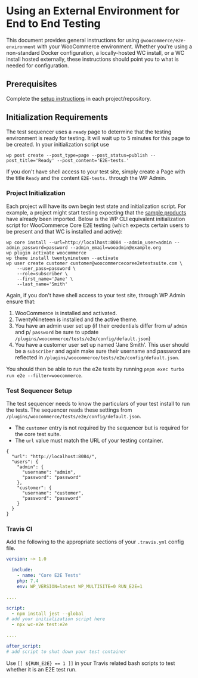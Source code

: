 # Using an External Environment for End to End Testing

This document provides general instructions for using `@woocommerce/e2e-environment` with your WooCommerce environment. Whether you're using a non-standard Docker configuration, a locally-hosted WC install, or a WC install hosted externally, these instructions should point you to what is needed for configuration.

## Prerequisites

Complete the [setup instructions](./README.md) in each project/repository.

## Initialization Requirements

The test sequencer uses a `ready` page to determine that the testing environment is ready for testing. It will wait up to 5 minutes for this page to be created. In your initialization script use

```
wp post create --post_type=page --post_status=publish --post_title='Ready' --post_content='E2E-tests.'
```

If you don't have shell access to your test site, simply create a Page with the title `Ready` and the content `E2E-tests.` through the WP Admin.

### Project Initialization

Each project will have its own begin test state and initialization script. For example, a project might start testing expecting that the [sample products](https://github.com/woocommerce/woocommerce/tree/trunk/sample-data) have already been imported. Below is the WP CLI equivalent initialization script for WooCommerce Core E2E testing (which expects certain users to be present and that WC is installed and active):

```
wp core install --url=http://localhost:8084 --admin_user=admin --admin_password=password --admin_email=wooadmin@example.org
wp plugin activate woocommerce
wp theme install twentynineteen --activate
wp user create customer customer@woocommercecoree2etestsuite.com \
	--user_pass=password \
	--role=subscriber \
	--first_name='Jane' \
	--last_name='Smith'
```

Again, if you don't have shell access to your test site, through WP Admin ensure that:

1. WooCommerce is installed and activated.
2. TwentyNineteen is installed and the active theme.
3. You have an admin user set up (if their credentials differ from u/ `admin` and p/ `password` be sure to update `/plugins/woocommerce/tests/e2e/config/default.json`)
4. You have a customer user set up named 'Jane Smith'. This user should be a `subscriber` and again make sure their username and password are reflected in `/plugins/woocommerce/tests/e2e/config/default.json`.

You should then be able to run the e2e tests by running `pnpm exec turbo run e2e --filter=woocommerce`.

### Test Sequencer Setup

The test sequencer needs to know the particulars of your test install to run the tests. The sequencer reads these settings from `/plugins/woocommerce/tests/e2e/config/default.json`.

- The `customer` entry is not required by the sequencer but is required for the core test suite.
- The `url` value must match the URL of your testing container.

```
{
  "url": "http://localhost:8084/",
  "users": {
    "admin": {
      "username": "admin",
      "password": "password"
    },
    "customer": {
      "username": "customer",
      "password": "password"
    }
  }
}
```

### Travis CI

Add the following to the appropriate sections of your `.travis.yml` config file.

```yaml
version: ~> 1.0

  include:
    - name: "Core E2E Tests"
    php: 7.4
    env: WP_VERSION=latest WP_MULTISITE=0 RUN_E2E=1

....

script:
  - npm install jest --global
# add your initialization script here
  - npx wc-e2e test:e2e

....

after_script:
# add script to shut down your test container
```

Use `[[ ${RUN_E2E} == 1 ]]` in your Travis related bash scripts to test whether it is an E2E test run.

